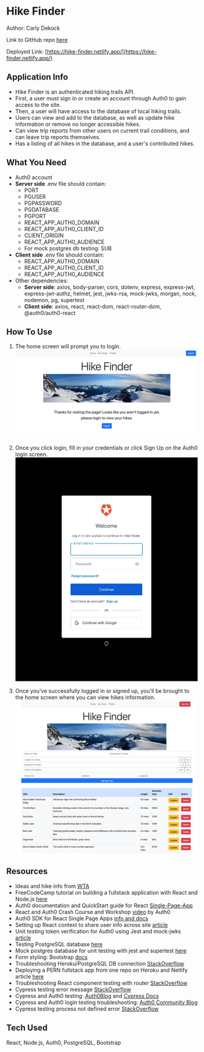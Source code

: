 # Hike Finder

Author: Carly Dekock

Link to GitHub repo [here](https://github.com/carlydekock/hike-app)

Deployed Link: [https://hike-finder.netlify.app/](https://hike-finder.netlify.app/)

## Application Info

- Hike Finder is an authenticated hiking trails API.
- First, a user must sign in or create an account through Auth0 to gain access to the site.
- Then, a user will have access to the database of local hiking trails.
- Users can view and add to the database, as well as update hike information or remove no longer accessible hikes.
- Can view trip reports from other users on current trail conditions, and can leave trip reports themselves.
- Has a listing of all hikes in the database, and a user's contributed hikes.

## What You Need

- Auth0 account
- **Server side** .env file should contain:
  - PORT
  - PGUSER
  - PGPASSWORD
  - PGDATABASE
  - PGPORT
  - REACT_APP_AUTH0_DOMAIN
  - REACT_APP_AUTH0_CLIENT_ID
  - CLIENT_ORIGIN
  - REACT_APP_AUTH0_AUDIENCE
  - For mock postgres db testing: SUB
- **Client side** .env file should contain:
  - REACT_APP_AUTH0_DOMAIN
  - REACT_APP_AUTH0_CLIENT_ID
  - REACT_APP_AUTH0_AUDIENCE
- Other dependencies:
  - **Server side**: axios, body-parser, cors, dotenv, express, express-jwt, express-jwt-authz, helmet, jest, jwks-rsa, mock-jwks, morgan, nock, nodemon, pg, supertest
  - **Client side**: axios, react, react-dom, react-router-dom, @auth0/auth0-react

## How To Use

1. The home screen will prompt you to login.
![Home Screen To Login](img/HikeFinder_Home_NotLoggedIn.png)

1. Once you click login, fill in your credentials or click Sign Up on the Auth0 login screen.
![Auth0 Login](img/HikeFinder_AuthLogin.png)

1. Once you've successfully logged in or signed up, you'll be brought to the home screen where you can view hikes information.
![Home Screen](img/HikeFinder_Home_LoggedIn.png)

## Resources

- Ideas and hike info from [WTA](https://www.wta.org/)
- FreeCodeCamp tutorial on building a fullstack application with React and Node.js [here](https://www.youtube.com/watch?v=J01rYl9T3BU)
- Auth0 documentation and QuickStart guide for React [Single-Page-App](https://auth0.com/docs/quickstart/spa/react)
- React and Auth0 Crash Course and Workshop [video](https://www.youtube.com/watch?v=PYWS-4CXETw&ab_channel=Auth0) by Auth0
- Auth0 SDK for React Single Page Apps [info and docs](https://auth0.github.io/auth0-react/)
- Setting up React context to share user info across site [article](https://www.digitalocean.com/community/tutorials/how-to-share-state-across-react-components-with-context)
- Unit testing token verification for Auth0 using Jest and mock-jwks [article](https://codedaily.io/tutorials/Unit-Test-Token-Verification-for-Auth0-using-Jest-and-mock-jwks)
- Testing PostgreSQL database [here](https://stackoverflow.com/questions/61720872/how-do-you-test-postgres-with-node-js-jest-without-mocking-the-pg-import)
- Mock postgres database for unit testing with jest and supertest [here](https://www.rithmschool.com/courses/intermediate-node-express/api-tests-with-jest)
- Form styling: Bootstrap [docs](https://getbootstrap.com/docs/4.0/layout/grid/)
- Troubleshooting Heroku/PostgreSQL DB connection [StackOverflow](https://stackoverflow.com/questions/47297212/heroku-postgres-add-on-connection-string-for-nodejs-app)
- Deploying a PERN fullstack app from one repo on Heroku and Netlify article [here](https://levelup.gitconnected.com/deploy-pern-fullstack-app-on-heroku-and-netlify-automatic-deploy-9b61ac6a254e)
- Troubleshooting React component testing with router [StackOverflow](https://stackoverflow.com/questions/55552147/invariant-failed-you-should-not-use-route-outside-a-router)
- Cypress testing error message [StackOverflow](https://stackoverflow.com/questions/66378164/referenceerror-process-not-defined-when-executing-cypress-test)
- Cypress and Auth0 testing: [Auth0Blog](https://auth0.com/blog/end-to-end-testing-with-cypress-and-auth0/) and [Cypress Docs](https://docs.cypress.io/guides/testing-strategies/auth0-authentication#Auth0-Application-Setup)
- Cypress and Auth0 login testing troubleshooting: [Auth0 Community Blog](https://community.auth0.com/t/end-to-end-testing-with-cypress-and-auth0/19082/78)
- Cypress testing process not defined error [StackOverflow](https://stackoverflow.com/questions/66378164/referenceerror-process-not-defined-when-executing-cypress-test)

## Tech Used

React, Node.js, Auth0, PostgreSQL, Bootstrap
